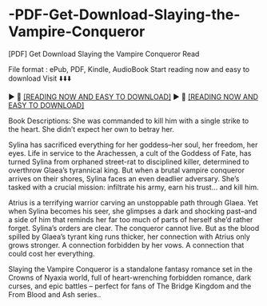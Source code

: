 # -PDF-Get-Download-Slaying-the-Vampire-Conqueror
[PDF] Get Download Slaying the Vampire Conqueror Read

File format : ePub, PDF, Kindle, AudioBook
Start reading now and easy to download
Visit ⬇️⬇️⬇️

► 📖 [[READING NOW AND EASY TO DOWNLOAD]](https://uk.ebookarea.xyz/?book=123368729-slaying-the-vampire-conqueror)
► 📖 [[READING NOW AND EASY TO DOWNLOAD]](https://kraken-7962d.web.app/lohkankan/123368729-slaying-the-vampire-conqueror)

Book Descriptions:
She was commanded to kill him with a single strike to the heart. She didn’t expect her own to betray her.

Sylina has sacrificed everything for her goddess–her soul, her freedom, her eyes. Life in service to the Arachessen, a cult of the Goddess of Fate, has turned Sylina from orphaned street-rat to disciplined killer, determined to overthrow Glaea’s tyrannical king. But when a brutal vampire conqueror arrives on their shores, Sylina faces an even deadlier adversary. She’s tasked with a crucial mission: infiltrate his army, earn his trust… and kill him.

Atrius is a terrifying warrior carving an unstoppable path through Glaea. Yet when Sylina becomes his seer, she glimpses a dark and shocking past–and a side of him that reminds her far too much of parts of herself she’d rather forget. Sylina’s orders are clear. The conqueror cannot live. But as the blood spilled by Glaea’s tyrant king runs thicker, her connection with Atrius only grows stronger. A connection forbidden by her vows. A connection that could cost her everything.

Slaying the Vampire Conqueror is a standalone fantasy romance set in the Crowns of Nyaxia world, full of heart-wrenching forbidden romance, dark curses, and epic battles – perfect for fans of The Bridge Kingdom and the From Blood and Ash series..
